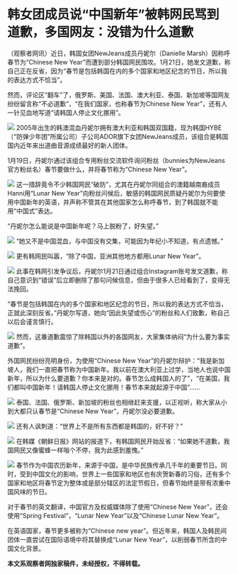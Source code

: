 # 韩女团成员说“中国新年”被韩网民骂到道歉，多国网友：没错为什么道歉

（观察者网讯）近日，韩国女团NewJeans成员丹妮尔（Danielle Marsh）因称呼春节为“Chinese New
Year”而遭到部分韩国网民围攻。1月21日，她发文道歉，称自己正在反省，因为“春节是包括韩国在内的多个国家和地区纪念的节日，所以我的表达方式不恰当”。

然而，评论区“翻车”了，俄罗斯、美国、法国、澳大利亚、泰国、新加坡等国网友纷纷留言称“不必道歉”，“在我们国家，也称春节为Chinese New
Year”，还有人一针见血地写道“请韩国人停止文化挪用”。

![](https://inews.gtimg.com/newsapp_bt/0/15623996469/1000)
2005年出生的韩澳混血丹妮尔拥有澳大利亚和韩国双国籍，现为韩国HYBE（“防弹少年团”所属公司）子公司ADOR旗下女团NewJeans成员，该组合是韩国国内近年来出道曲音源成绩最好的新人团体。

1月19日，丹妮尔通过该组合专用粉丝交流软件询问粉丝（bunnies为NewJeans官方粉丝名）春节要做什么，并将春节称为“Chinese New
Year”。

![](https://inews.gtimg.com/newsapp_bt/0/15623996474/1000)
这一措辞竟令不少韩国网民“破防”，尤其在丹妮尔同组合的澳籍越南裔成员Hanni用“Lunar New
Year”向粉丝问候后，敏感的韩国网民质疑丹妮尔为何要使用中国新年的英语，并声称不管其在其他国家怎么称呼春节，到了韩国就不能用“中国式”表达。

“丹妮尔怎么能说是中国新年呢？马上脱粉了，好失望。”

![](https://inews.gtimg.com/newsapp_bt/0/15623996477/1000)
“她又不是中国混血，与中国没有交集，可能因为年纪小不知道，有点遗憾。”

![](https://inews.gtimg.com/newsapp_bt/0/15623996479/1000)
更有韩网民叫嚣，“除了中国，亚洲其他地方都用Lunar New Year”。

![](https://inews.gtimg.com/newsapp_bt/0/15623996480/1000)
此事在韩网引发争议后，丹妮尔1月21日通过组合Instagram账号发文道歉，称自己意识到“错误”后立即删除了那句问候信息，但由于很多人已经看到了，变得无法挽回。

“春节是包括韩国在内的多个国家和地区纪念的节日，所以我的表达方式不恰当，正就此深刻反省。”丹妮尔写道，她向“因此失望或伤心”的粉丝和人们致歉，称自己以后会谨言慎行。

![](https://inews.gtimg.com/newsapp_bt/0/15623996481/1000)
然而，这番道歉震惊了除韩国以外的各国网友，大家集体纳闷“为什么要为事实道歉”。

外国网民纷纷亮明身份，为使用“Chinese New
Year”的丹妮尔辩护：“我是新加坡人，我们一直把春节称为中国新年。我以前在澳大利亚上过学，当地人也说中国新年，所以为什么要道歉？你本来是对的。春节怎么成韩国人的了”，“在美国，我们都叫中国新年！请韩国人停止文化挪用！春节本来就起源于中国”……

![](https://inews.gtimg.com/newsapp_bt/0/15623996482/1000)
泰国、法国、俄罗斯、新加坡的粉丝也相继赶来支援，以正视听，称大家从小到大都只认春节是“Chinese New Year”，丹妮尔没必要道歉。

![](https://inews.gtimg.com/newsapp_bt/0/15623996484/1000)
还有人讽刺道：“世界上不是所有东西都是韩国的，好不好？”

![](https://inews.gtimg.com/newsapp_bt/0/15623996486/1000)
在韩媒《朝鲜日报》网站的报道下，有韩国网民开始反省：“如果她不道歉，我国网民又像蜜蜂一样嗡个不停，我为此感到羞愧。”

![](https://inews.gtimg.com/newsapp_bt/0/15623996487/1000)
春节作为中国农历新年，来源于中国，是中华民族传承几千年的重要节日。同时，受到中国文化的影响，世界上一些国家和地区也有庆贺新春的习俗，还有多个国家和地区将春节定为整体或是部分辖区的法定节假日，但春节始终是带有浓重中国风味的节日。

对于春节的英文翻译，中国官方及权威媒体除了使用“Chinese New Year”，还会使用“Spring Festival”，“Lunar New
Year”以及“Chinese Lunar New Year”。

在英语国家，春节更多被称为“Chinese new year”。但近年来，韩国人及韩民间团体一直尝试在国际语境中将其替换成“Lunar New
Year”，以削弱春节所含的中国文化背景。

**本文系观察者网独家稿件，未经授权，不得转载。**

